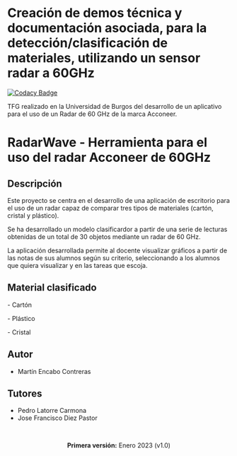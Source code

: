 # Creación de demos técnica y documentación asociada, para la detección/clasificación de materiales, utilizando un sensor radar a 60GHz
[![Codacy Badge](https://app.codacy.com/project/badge/Grade/f4d5c40178834f66895745e58be4e64f)](https://www.codacy.com/gh/mecyc/TFG_RADAR_60GHZ/dashboard?utm_source=github.com&amp;utm_medium=referral&amp;utm_content=mecyc/TFG_RADAR_60GHZ&amp;utm_campaign=Badge_Grade)
<p>TFG realizado en la Universidad de Burgos del desarrollo de un aplicativo para el uso de un Radar de 60 GHz de la marca Acconeer.</p>
<h1>RadarWave - Herramienta para el uso del radar Acconeer de 60GHz</h1>
<h2>Descripción</h2>
<p>Este proyecto se centra en el desarrollo de una aplicación de escritorio para el uso de un radar capaz de comparar tres tipos de materiales (cartón, cristal y plástico).</p>
<p>Se ha desarrollado un modelo clasificardor a partir de una serie de lecturas obtenidas de un total de 30 objetos mediante un radar de 60 GHz.</p>
<p>La aplicación desarrollada permite al docente visualizar gráficos a partir de las notas de sus alumnos según su criterio, seleccionando a los alumnos que quiera visualizar y en las tareas que escoja.</p>

<h2>Material clasificado</h2>
<p>- Cartón</p>
<p>- Plástico</p>
<p>- Cristal</p>

<h2>Autor</h2>
<ul>
<li>Martín Encabo Contreras</li>
</ul>
<h2>Tutores</h2>
<ul>
<li>Pedro Latorre Carmona</li>
<li>Jose Francisco Diez Pastor</li>
</ul>
<br/>
<p align="center"><b>Primera versión:</b> Enero 2023 (v1.0)</p>
